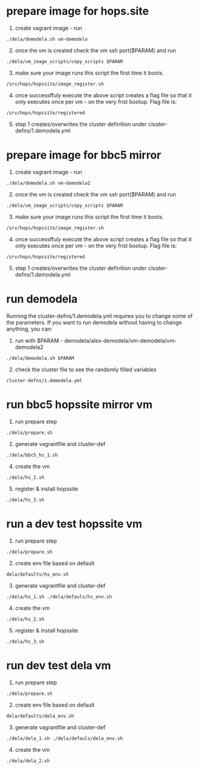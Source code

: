 # prepare image for hops.site
1. create vagrant image - run 
```
./dela/demodela.sh vm-demodela
```
2. once the vm is created check the vm ssh port($PARAM) and run 
```
./dela/vm_image_scripts/copy_scripts $PARAM
``` 
3. make sure your image runs this script the first time it boots. 
```
/srv/hops/hopssite/image_register.sh
```
4. once successffuly execute the above script creates a flag file so that it only executes once per vm - on the very frist bootup. Flag file is: 
```
/srv/hops/hopssite/registered
```
5. step 1 creates/overwrites the cluster definition under cluster-defns/1.demodela.yml

# prepare image for bbc5 mirror
1. create vagrant image - run 
```
./dela/demodela.sh vm-demodela2
```
2. once the vm is created check the vm ssh port($PARAM) and run 
```
./dela/vm_image_scripts/copy_scripts $PARAM
``` 
3. make sure your image runs this script the first time it boots. 
```
/srv/hops/hopssite/image_register.sh
```
4. once successffuly execute the above script creates a flag file so that it only executes once per vm - on the very frist bootup. Flag file is: 
```
/srv/hops/hopssite/registered
```
5. step 1 creates/overwrites the cluster definition under cluster-defns/1.demodela.yml


# run demodela
Running the cluster-defns/1.demodela.yml requires you to change some of the parameters. 
If you want to run demodela without having to change anything, you can:
1. run with $PARAM - demodela/alex-demodela/vm-demodela/vm-demodela2
```
./dela/demodela.sh $PARAM
```
2. check the cluster file to see the randomly filled variables 
```
cluster-defns/1.demodela.yml
```

# run bbc5 hopssite mirror vm
1. run prepare step 
```
./dela/prepare.sh
```
2. generate vagrantfile and cluster-def 
```
./dela/bbc5_hs_1.sh
```
4. create the vm 
```
./dela/hs_2.sh
```
5. register & install hopssite 
```
./dela/hs_3.sh
```

# run a dev test hopssite vm
1. run prepare step 
```
./dela/prepare.sh
```
2. create env file based on default 
```
dela/defaults/hs_env.sh
```
3. generate vagrantfile and cluster-def 
```
./dela/hs_1.sh ./dela/defauls/hs_env.sh
```
4. create the vm 
```
./dela/hs_2.sh
```
5. register & install hopssite 
```
./dela/hs_3.sh
```

# run dev test dela vm
1. run prepare step 
```
./dela/prepare.sh
```
2. create env file based on default 
```
dela/defaults/dela_env.sh
```
3. generate vagrantfile and cluster-def 
```
./dela/dela_1.sh ./dela/defauls/dela_env.sh
```
4. create the vm 
```
./dela/dela_2.sh
```
